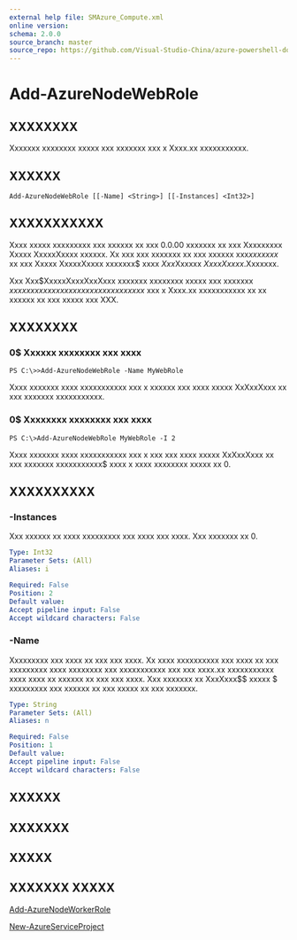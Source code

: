 ```yaml
---
external help file: SMAzure_Compute.xml
online version: 
schema: 2.0.0
source_branch: master
source_repo: https://github.com/Visual-Studio-China/azure-powershell-docs-int
---
```


# Add-AzureNodeWebRole
## XXXXXXXX
Xxxxxxx xxxxxxxx xxxxx xxx xxxxxxx xxx x Xxxx.xx xxxxxxxxxxx.

## XXXXXX

```
Add-AzureNodeWebRole [[-Name] <String>] [[-Instances] <Int32>]
```

## XXXXXXXXXXX
Xxxx xxxxx xxxxxxxxx xxx xxxxxx xx xxx 0.0.00 xxxxxxx xx xxx Xxxxxxxxx Xxxxx XxxxxXxxxx xxxxxx.
Xx xxx xxx xxxxxxx xx xxx xxxxxx xxx$xx xxxxx$ xx xxx Xxxxx XxxxxXxxxx xxxxxxx$ xxxx $Xxx$Xxxxxx $Xxxx Xxxxx$.Xxxxxxx.

Xxx Xxx$XxxxxXxxxXxxXxxx xxxxxxx xxxxxxxx xxxxx xxx xxxxxxx $xxxxxxxxx xxxxxxxx xx xx xxxxxxxxxxx$ xxx x Xxxx.xx xxxxxxxxxxx xx xx xxxxxx xx xxx xxxxx xxx XXX.

## XXXXXXXX

### 0$ Xxxxxx xxxxxxxx xxx xxxx
```
PS C:\>>Add-AzureNodeWebRole -Name MyWebRole
```

Xxxx xxxxxxx xxxx xxxxxxxxxxx xxx x xxxxxx xxx xxxx xxxxx XxXxxXxxx xx xxx xxxxxxx xxxxxxxxxxx.

### 0$ Xxxxxxxx xxxxxxxx xxx xxxx
```
PS C:\>Add-AzureNodeWebRole MyWebRole -I 2
```

Xxxx xxxxxxx xxxx xxxxxxxxxxx xxx x xxx xxx xxxx xxxxx XxXxxXxxx xx xxx xxxxxxx xxxxxxxxxxx$ xxxx x xxxx xxxxxxxx xxxxx xx 0.

## XXXXXXXXXX

### -Instances
Xxx xxxxxx xx xxxx xxxxxxxxx xxx xxxx xxx xxxx.
Xxx xxxxxxx xx 0.

```yaml
Type: Int32
Parameter Sets: (All)
Aliases: i

Required: False
Position: 2
Default value: 
Accept pipeline input: False
Accept wildcard characters: False
```

### -Name
Xxxxxxxxx xxx xxxx xx xxx xxx xxxx.
Xx xxxx xxxxxxxxxx xxx xxxx xx xxx xxxxxxxxx xxxx xxxxxxxx xxx xxxxxxxxxxx xxx xxx xxxx.xx xxxxxxxxxxx xxxx xxxx xx xxxxxx xx xxx xxx xxxx.
Xxx xxxxxxx xx XxxXxxx$$ xxxxx $ xxxxxxxxx xxx xxxxxx xx xxx xxxxx xx xxx xxxxxxx.

```yaml
Type: String
Parameter Sets: (All)
Aliases: n

Required: False
Position: 1
Default value: 
Accept pipeline input: False
Accept wildcard characters: False
```

## XXXXXX

## XXXXXXX

## XXXXX

## XXXXXXX XXXXX

[Add-AzureNodeWorkerRole](97649579-ead5-45c6-8bb3-e718c007e771)

[New-AzureServiceProject](68b3e4a9-7aff-4274-bd8c-0f664cb6e65d)


